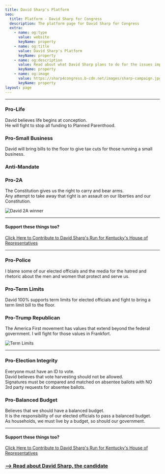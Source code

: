 ```yaml
---
title: David Sharp's Platform
seo:
  title: Platform - David Sharp for Congress
  description: The platform page for David Sharp for Congress
  extra:
    - name: og:type
      value: website
      keyName: property
    - name: og:title
      value: David Sharp's Platform
      keyName: property
    - name: og:description
      value: Read about what David Sharp plans to do for the issues important to you.
      keyName: property
    - name: og:image
      value: https://sharp4congress.b-cdn.net/images/sharp-campaign.jpg
      keyName: property
layout: page
---
```

---

### Pro-Life
David believes life begins at conception.<br>
He will fight to stop all funding to Planned Parenthood.

### Pro-Small Business
David will bring bills to the floor to give tax cuts for those running a small business.

### Anti-Mandate

### Pro-2A
The Constitution gives us the right to carry and bear arms.<br>
Any attempt to take away that right is an assault on our liberties and our Constitution.
<br>

![David 2A winner](https://sharp4congress.b-cdn.net/images/winner-2a.jpg)

---

#### Support these things too?
<a href="https://secure.winred.com/david-sharp-campaign-fund/win" target="_blank">Click Here to Contribute to David Sharp's Run for Kentucky's House of Representatives</a>

---

### Pro-Police
I blame some of our elected officials and the media for the hatred and rhetoric about the men and women that protect and serve us.

### Pro-Term Limits
David 100% supports term limits for elected officials and fight to bring a term limit bill to the floor.

### Pro-Trump Republican
The America First movement has values that extend beyond the federal government. I will fight for those values in Frankfort.

![Term Limits](https://sharp4congress.b-cdn.net/images/thanks.jpg)

---

### Pro-Election Integrity
Everyone must have an ID to vote.<br>
David believes that vote harvesting should not be allowed.<br>
Signatures must be compared and matched on absentee ballots with NO 3rd party requests for absentee ballots.

### Pro-Balanced Budget
Believes that we should have a balanced budget.<br>
It is the responsibility of our elected officials to pass a balanced budget.<br>
As households, we must live by a budget, so should our government.

---
#### Support these things too?
<a href="/join" target="_blank">Click Here to Contribute to David Sharp's Run for Kentucky's House of Representatives</a>

### [--> Read about David Sharp, the candidate](/about)
